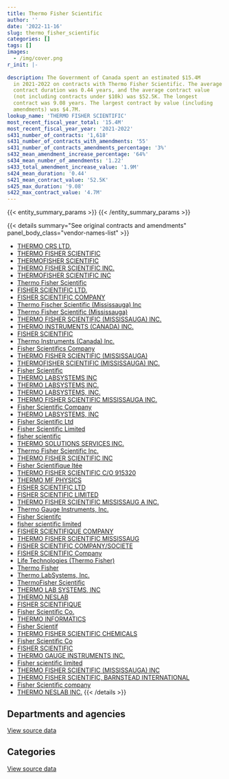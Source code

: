 ```yaml
---
title: Thermo Fisher Scientific
author: ''
date: '2022-11-16'
slug: thermo_fisher_scientific
categories: []
tags: []
images:
  - /img/cover.png
r_init: |-
  
description: The Government of Canada spent an estimated $15.4M
  in 2021-2022 on contracts with Thermo Fisher Scientific. The average
  contract duration was 0.44 years, and the average contract value
  (not including contracts under $10k) was $52.5K. The longest
  contract was 9.08 years. The largest contract by value (including
  amendments) was $4.7M.
lookup_name: 'THERMO FISHER SCIENTIFIC'
most_recent_fiscal_year_total: '15.4M'
most_recent_fiscal_year_year: '2021-2022'
s431_number_of_contracts: '1,618'
s431_number_of_contracts_with_amendments: '55'
s431_number_of_contracts_amendments_percentage: '3%'
s432_mean_amendment_increase_percentage: '64%'
s434_mean_number_of_amendments: '1.22'
s433_total_amendment_increase_value: '1.9M'
s424_mean_duration: '0.44'
s421_mean_contract_value: '52.5K'
s425_max_duration: '9.08'
s422_max_contract_value: '4.7M'
---
```


<script src="/rmarkdown-libs/htmlwidgets/htmlwidgets.js"></script>
<link href="/rmarkdown-libs/datatables-css/datatables-crosstalk.css" rel="stylesheet" />
<script src="/rmarkdown-libs/datatables-binding/datatables.js"></script>
<script src="/rmarkdown-libs/jquery/jquery-3.6.0.min.js"></script>
<link href="/rmarkdown-libs/dt-core-bootstrap/css/dataTables.bootstrap.min.css" rel="stylesheet" />
<link href="/rmarkdown-libs/dt-core-bootstrap/css/dataTables.bootstrap.extra.css" rel="stylesheet" />
<script src="/rmarkdown-libs/dt-core-bootstrap/js/jquery.dataTables.min.js"></script>
<script src="/rmarkdown-libs/dt-core-bootstrap/js/dataTables.bootstrap.min.js"></script>
<link href="/rmarkdown-libs/crosstalk/css/crosstalk.min.css" rel="stylesheet" />
<script src="/rmarkdown-libs/crosstalk/js/crosstalk.min.js"></script>
<script src="/rmarkdown-libs/htmlwidgets/htmlwidgets.js"></script>
<link href="/rmarkdown-libs/datatables-css/datatables-crosstalk.css" rel="stylesheet" />
<script src="/rmarkdown-libs/datatables-binding/datatables.js"></script>
<script src="/rmarkdown-libs/jquery/jquery-3.6.0.min.js"></script>
<link href="/rmarkdown-libs/dt-core-bootstrap/css/dataTables.bootstrap.min.css" rel="stylesheet" />
<link href="/rmarkdown-libs/dt-core-bootstrap/css/dataTables.bootstrap.extra.css" rel="stylesheet" />
<script src="/rmarkdown-libs/dt-core-bootstrap/js/jquery.dataTables.min.js"></script>
<script src="/rmarkdown-libs/dt-core-bootstrap/js/dataTables.bootstrap.min.js"></script>
<link href="/rmarkdown-libs/crosstalk/css/crosstalk.min.css" rel="stylesheet" />
<script src="/rmarkdown-libs/crosstalk/js/crosstalk.min.js"></script>

{{< entity_summary_params >}}
{{< /entity_summary_params >}}

{{< details summary="See original contracts and amendments" panel_body_class="vendor-names-list" >}}
- [THERMO CRS LTD.](https://search.open.canada.ca/en/ct/?sort=contract_value_f%20desc&page=1&search_text=%22THERMO%20CRS%20LTD.%22)
- [THERMO FISHER SCIENTIFIC](https://search.open.canada.ca/en/ct/?sort=contract_value_f%20desc&page=1&search_text=%22THERMO%20FISHER%20SCIENTIFIC%22)
- [THERMOFISHER SCIENTIFIC](https://search.open.canada.ca/en/ct/?sort=contract_value_f%20desc&page=1&search_text=%22THERMOFISHER%20SCIENTIFIC%22)
- [THERMO FISHER SCIENTIFIC INC.](https://search.open.canada.ca/en/ct/?sort=contract_value_f%20desc&page=1&search_text=%22THERMO%20FISHER%20SCIENTIFIC%20INC.%22)
- [THERMOFISHER SCIENTIFIC INC](https://search.open.canada.ca/en/ct/?sort=contract_value_f%20desc&page=1&search_text=%22THERMOFISHER%20SCIENTIFIC%20INC%22)
- [Thermo Fisher Scientific](https://search.open.canada.ca/en/ct/?sort=contract_value_f%20desc&page=1&search_text=%22Thermo%20Fisher%20Scientific%22)
- [FISHER SCIENTIFIC LTD.](https://search.open.canada.ca/en/ct/?sort=contract_value_f%20desc&page=1&search_text=%22FISHER%20SCIENTIFIC%20LTD.%22)
- [FISHER SCIENTIFIC COMPANY](https://search.open.canada.ca/en/ct/?sort=contract_value_f%20desc&page=1&search_text=%22FISHER%20SCIENTIFIC%20COMPANY%22)
- [Thermo Fischer Scientific (Mississauga) Inc](https://search.open.canada.ca/en/ct/?sort=contract_value_f%20desc&page=1&search_text=%22Thermo%20Fischer%20Scientific%20%28Mississauga%29%20Inc%22)
- [Thermo Fisher Scientific (Mississauga)](https://search.open.canada.ca/en/ct/?sort=contract_value_f%20desc&page=1&search_text=%22Thermo%20Fisher%20Scientific%20%28Mississauga%29%22)
- [THERMO FISHER SCIENTIFIC (MISSISSAUGA) INC.](https://search.open.canada.ca/en/ct/?sort=contract_value_f%20desc&page=1&search_text=%22THERMO%20FISHER%20SCIENTIFIC%20%28MISSISSAUGA%29%20INC.%22)
- [THERMO INSTRUMENTS (CANADA) INC.](https://search.open.canada.ca/en/ct/?sort=contract_value_f%20desc&page=1&search_text=%22THERMO%20INSTRUMENTS%20%28CANADA%29%20INC.%22)
- [FISHER SCIENTIFIC](https://search.open.canada.ca/en/ct/?sort=contract_value_f%20desc&page=1&search_text=%22FISHER%20SCIENTIFIC%22)
- [Thermo Instruments (Canada) Inc.](https://search.open.canada.ca/en/ct/?sort=contract_value_f%20desc&page=1&search_text=%22Thermo%20Instruments%20%28Canada%29%20Inc.%22)
- [Fisher Scientifics Company](https://search.open.canada.ca/en/ct/?sort=contract_value_f%20desc&page=1&search_text=%22Fisher%20Scientifics%20Company%22)
- [THERMO FISHER SCIENTIFIC (MISSISSAUGA)](https://search.open.canada.ca/en/ct/?sort=contract_value_f%20desc&page=1&search_text=%22THERMO%20FISHER%20SCIENTIFIC%20%28MISSISSAUGA%29%22)
- [THERMOFISHER SCIENTIFIC (MISSISSAUGA) INC.](https://search.open.canada.ca/en/ct/?sort=contract_value_f%20desc&page=1&search_text=%22THERMOFISHER%20SCIENTIFIC%20%28MISSISSAUGA%29%20INC.%22)
- [Fisher Scientific](https://search.open.canada.ca/en/ct/?sort=contract_value_f%20desc&page=1&search_text=%22Fisher%20Scientific%22)
- [THERMO LABSYSTEMS INC](https://search.open.canada.ca/en/ct/?sort=contract_value_f%20desc&page=1&search_text=%22THERMO%20LABSYSTEMS%20INC%22)
- [THERMO LABSYSTEMS INC.](https://search.open.canada.ca/en/ct/?sort=contract_value_f%20desc&page=1&search_text=%22THERMO%20LABSYSTEMS%20INC.%22)
- [THERMO LABSYSTEMS, INC.](https://search.open.canada.ca/en/ct/?sort=contract_value_f%20desc&page=1&search_text=%22THERMO%20LABSYSTEMS%2c%20INC.%22)
- [THERMO FISHER SCIENTIFIC MISSISSAUGA INC.](https://search.open.canada.ca/en/ct/?sort=contract_value_f%20desc&page=1&search_text=%22THERMO%20FISHER%20SCIENTIFIC%20MISSISSAUGA%20INC.%22)
- [Fisher Scientific Company](https://search.open.canada.ca/en/ct/?sort=contract_value_f%20desc&page=1&search_text=%22Fisher%20Scientific%20Company%22)
- [THERMO LABSYSTEMS, INC](https://search.open.canada.ca/en/ct/?sort=contract_value_f%20desc&page=1&search_text=%22THERMO%20LABSYSTEMS%2c%20INC%22)
- [Fisher Scientific Ltd](https://search.open.canada.ca/en/ct/?sort=contract_value_f%20desc&page=1&search_text=%22Fisher%20Scientific%20Ltd%22)
- [Fisher Scientific Limited](https://search.open.canada.ca/en/ct/?sort=contract_value_f%20desc&page=1&search_text=%22Fisher%20Scientific%20Limited%22)
- [fisher scientific](https://search.open.canada.ca/en/ct/?sort=contract_value_f%20desc&page=1&search_text=%22fisher%20scientific%22)
- [THERMO SOLUTIONS SERVICES INC.](https://search.open.canada.ca/en/ct/?sort=contract_value_f%20desc&page=1&search_text=%22THERMO%20SOLUTIONS%20SERVICES%20INC.%22)
- [Thermo Fisher Scientific Inc.](https://search.open.canada.ca/en/ct/?sort=contract_value_f%20desc&page=1&search_text=%22Thermo%20Fisher%20Scientific%20Inc.%22)
- [THERMO FISHER SCIENTIFIC INC](https://search.open.canada.ca/en/ct/?sort=contract_value_f%20desc&page=1&search_text=%22THERMO%20FISHER%20SCIENTIFIC%20INC%22)
- [Fisher Scientifique ltée](https://search.open.canada.ca/en/ct/?sort=contract_value_f%20desc&page=1&search_text=%22Fisher%20Scientifique%20lt%c3%a9e%22)
- [THERMO FISHER SCIENTIFIC C/O 915320](https://search.open.canada.ca/en/ct/?sort=contract_value_f%20desc&page=1&search_text=%22THERMO%20FISHER%20SCIENTIFIC%20C%2fO%20915320%22)
- [THERMO MF PHYSICS](https://search.open.canada.ca/en/ct/?sort=contract_value_f%20desc&page=1&search_text=%22THERMO%20MF%20PHYSICS%22)
- [FISHER SCIENTIFIC LTD](https://search.open.canada.ca/en/ct/?sort=contract_value_f%20desc&page=1&search_text=%22FISHER%20SCIENTIFIC%20LTD%22)
- [FISHER SCIENTIFIC LIMITED](https://search.open.canada.ca/en/ct/?sort=contract_value_f%20desc&page=1&search_text=%22FISHER%20SCIENTIFIC%20LIMITED%22)
- [THERMO FISHER SCIENTIFIC MISSISSAUG A INC.](https://search.open.canada.ca/en/ct/?sort=contract_value_f%20desc&page=1&search_text=%22THERMO%20FISHER%20SCIENTIFIC%20MISSISSAUG%20A%20INC.%22)
- [Thermo Gauge Instruments, Inc.](https://search.open.canada.ca/en/ct/?sort=contract_value_f%20desc&page=1&search_text=%22Thermo%20Gauge%20Instruments%2c%20Inc.%22)
- [Fisher Scientifc](https://search.open.canada.ca/en/ct/?sort=contract_value_f%20desc&page=1&search_text=%22Fisher%20Scientifc%22)
- [fisher scientific limited](https://search.open.canada.ca/en/ct/?sort=contract_value_f%20desc&page=1&search_text=%22fisher%20scientific%20limited%22)
- [FISHER SCIENTIFIQUE COMPANY](https://search.open.canada.ca/en/ct/?sort=contract_value_f%20desc&page=1&search_text=%22FISHER%20SCIENTIFIQUE%20COMPANY%22)
- [THERMO FISHER SCIENTIFIC MISSISSAUG](https://search.open.canada.ca/en/ct/?sort=contract_value_f%20desc&page=1&search_text=%22THERMO%20FISHER%20SCIENTIFIC%20MISSISSAUG%22)
- [FISHER SCIENTIFIC COMPANY/SOCIETE](https://search.open.canada.ca/en/ct/?sort=contract_value_f%20desc&page=1&search_text=%22FISHER%20SCIENTIFIC%20COMPANY%2fSOCIETE%22)
- [FISHER SCIENTIFIC Company](https://search.open.canada.ca/en/ct/?sort=contract_value_f%20desc&page=1&search_text=%22FISHER%20SCIENTIFIC%20Company%22)
- [Life Technologies (Thermo Fisher)](https://search.open.canada.ca/en/ct/?sort=contract_value_f%20desc&page=1&search_text=%22Life%20Technologies%20%28Thermo%20Fisher%29%22)
- [Thermo Fisher](https://search.open.canada.ca/en/ct/?sort=contract_value_f%20desc&page=1&search_text=%22Thermo%20Fisher%22)
- [Thermo LabSystems, Inc.](https://search.open.canada.ca/en/ct/?sort=contract_value_f%20desc&page=1&search_text=%22Thermo%20LabSystems%2c%20Inc.%22)
- [ThermoFisher Scientific](https://search.open.canada.ca/en/ct/?sort=contract_value_f%20desc&page=1&search_text=%22ThermoFisher%20Scientific%22)
- [THERMO LAB SYSTEMS, INC](https://search.open.canada.ca/en/ct/?sort=contract_value_f%20desc&page=1&search_text=%22THERMO%20LAB%20SYSTEMS%2c%20INC%22)
- [THERMO NESLAB](https://search.open.canada.ca/en/ct/?sort=contract_value_f%20desc&page=1&search_text=%22THERMO%20NESLAB%22)
- [FISHER SCIENTIFIQUE](https://search.open.canada.ca/en/ct/?sort=contract_value_f%20desc&page=1&search_text=%22FISHER%20SCIENTIFIQUE%22)
- [Fisher Scientific Co.](https://search.open.canada.ca/en/ct/?sort=contract_value_f%20desc&page=1&search_text=%22Fisher%20Scientific%20Co.%22)
- [THERMO INFORMATICS](https://search.open.canada.ca/en/ct/?sort=contract_value_f%20desc&page=1&search_text=%22THERMO%20INFORMATICS%22)
- [Fisher Scientif](https://search.open.canada.ca/en/ct/?sort=contract_value_f%20desc&page=1&search_text=%22Fisher%20Scientif%22)
- [THERMO FISHER SCIENTIFIC CHEMICALS](https://search.open.canada.ca/en/ct/?sort=contract_value_f%20desc&page=1&search_text=%22THERMO%20FISHER%20SCIENTIFIC%20CHEMICALS%22)
- [Fisher Scientific Co](https://search.open.canada.ca/en/ct/?sort=contract_value_f%20desc&page=1&search_text=%22Fisher%20Scientific%20Co%22)
- [FISHER SCIENTIFIC](https://search.open.canada.ca/en/ct/?sort=contract_value_f%20desc&page=1&search_text=%22%40FISHER%20SCIENTIFIC%22)
- [THERMO GAUGE INSTRUMENTS INC.](https://search.open.canada.ca/en/ct/?sort=contract_value_f%20desc&page=1&search_text=%22THERMO%20GAUGE%20INSTRUMENTS%20INC.%22)
- [Fisher scientific limited](https://search.open.canada.ca/en/ct/?sort=contract_value_f%20desc&page=1&search_text=%22Fisher%20scientific%20limited%22)
- [THERMO FISHER SCIENTIFIC (MISSISSAUGA) INC](https://search.open.canada.ca/en/ct/?sort=contract_value_f%20desc&page=1&search_text=%22THERMO%20FISHER%20SCIENTIFIC%20%28MISSISSAUGA%29%20INC%22)
- [THERMO FISHER SCIENTIFIC, BARNSTEAD INTERNATIONAL](https://search.open.canada.ca/en/ct/?sort=contract_value_f%20desc&page=1&search_text=%22THERMO%20FISHER%20SCIENTIFIC%2c%20BARNSTEAD%20INTERNATIONAL%22)
- [Fisher Scientific company](https://search.open.canada.ca/en/ct/?sort=contract_value_f%20desc&page=1&search_text=%22Fisher%20Scientific%20company%22)
- [THERMO NESLAB INC.](https://search.open.canada.ca/en/ct/?sort=contract_value_f%20desc&page=1&search_text=%22THERMO%20NESLAB%20INC.%22)
{{< /details >}}

## Departments and agencies

<div id="htmlwidget-1" style="width:100%;height:auto;" class="datatables html-widget"></div>
<script type="application/json" data-for="htmlwidget-1">{"x":{"style":"bootstrap","filter":"none","vertical":false,"data":[["<a href=\"/departments/aafc-aac/\">Agriculture and Agri-Food Canada<\/a>","<a href=\"/departments/cbsa-asfc/\">Canada Border Services Agency<\/a>","<a href=\"/departments/cfia-acia/\">Canadian Food Inspection Agency<\/a>","<a href=\"/departments/cgc-ccg/\">Canadian Grain Commission<\/a>","<a href=\"/departments/cnsc-ccsn/\">Canadian Nuclear Safety Commission<\/a>","<a href=\"/departments/csc-scc/\">Correctional Service of Canada<\/a>","<a href=\"/departments/dfo-mpo/\">Fisheries and Oceans Canada<\/a>","<a href=\"/departments/dnd-mdn/\">National Defence<\/a>","<a href=\"/departments/ec/\">Environment and Climate Change Canada<\/a>","<a href=\"/departments/hc-sc/\">Health Canada<\/a>","<a href=\"/departments/isc-sac/\">Indigenous Services Canada<\/a>","<a href=\"/departments/nrc-cnrc/\">National Research Council Canada<\/a>","<a href=\"/departments/nrcan-rncan/\">Natural Resources Canada<\/a>","<a href=\"/departments/pc/\">Parks Canada<\/a>","<a href=\"/departments/phac-aspc/\">Public Health Agency of Canada<\/a>","<a href=\"/departments/rcmp-grc/\">Royal Canadian Mounted Police<\/a>","<a href=\"/departments/tc/\">Transport Canada<\/a>"],[2121179.14,221523.4,415811.6,1302664.82,23654.95,26983.75,326505.82,771940.04,843943,1316400.64,null,1517414.1,514442.7,null,873194.64,432491.14,null],[2983943.73,370874.77,578616.22,295553.86,null,38304.68,449052.81,1065430.07,1552427.54,2269675.37,26162.33,1126983.52,347028.75,null,485312.93,567886.2,56546.06],[1252192.21,205330.96,1066803.49,336338.52,6588.11,22621.99,407435.28,854370.46,2109601.47,995263.84,52402.14,6281992.4,482188.55,82451,6442102.97,505097.88,null],[1169956.38,245593.45,1131389.06,601268.13,20378.48,null,865725.43,946228.05,2764149.41,1322502.17,62680.11,3143101.36,1680207.15,null,1137178.31,321078.92,null]],"container":"<table class=\"table table-striped table-hover row-border order-column display\">\n  <thead>\n    <tr>\n      <th>Department<\/th>\n      <th>2018-2019<\/th>\n      <th>2019-2020<\/th>\n      <th>2020-2021<\/th>\n      <th>2021-2022<\/th>\n    <\/tr>\n  <\/thead>\n<\/table>","options":{"order":[[4,"desc"]],"pageLength":10,"autoWidth":true,"columnDefs":[{"targets":1,"render":"function(data, type, row, meta) {\n    return type !== 'display' ? data : DTWidget.formatCurrency(data, \"$\", 2, 3, \",\", \".\", true, null);\n  }"},{"targets":2,"render":"function(data, type, row, meta) {\n    return type !== 'display' ? data : DTWidget.formatCurrency(data, \"$\", 2, 3, \",\", \".\", true, null);\n  }"},{"targets":3,"render":"function(data, type, row, meta) {\n    return type !== 'display' ? data : DTWidget.formatCurrency(data, \"$\", 2, 3, \",\", \".\", true, null);\n  }"},{"targets":4,"render":"function(data, type, row, meta) {\n    return type !== 'display' ? data : DTWidget.formatCurrency(data, \"$\", 2, 3, \",\", \".\", true, null);\n  }"},{"width":"16%","targets":[1,2,3,4]},{"className":"dt-right","targets":[1,2,3,4]}],"orderClasses":false}},"evals":["options.columnDefs.0.render","options.columnDefs.1.render","options.columnDefs.2.render","options.columnDefs.3.render"],"jsHooks":[]}</script>
<p class="text-right">
<a href="https://github.com/GoC-Spending/contracts-data/tree/main/data/out/vendors/thermo_fisher_scientific/summary_by_fiscal_year_by_department.csv" class="source-data-link btn btn-link">View source data</a>
</p>

## Categories

<div id="htmlwidget-2" style="width:100%;height:auto;" class="datatables html-widget"></div>
<script type="application/json" data-for="htmlwidget-2">{"x":{"style":"bootstrap","filter":"none","vertical":false,"data":[["<a href=\"/categories/other/\">(Other)<\/a>","<a href=\"/categories/facilities_and_construction/\">Facilities and construction<\/a>","<a href=\"/categories/office_management/\">Office management<\/a>","<a href=\"/categories/defence/\">Defence<\/a>","<a href=\"/categories/professional_services/\">Professional services<\/a>","<a href=\"/categories/information_technology/\">Information technology<\/a>","<a href=\"/categories/medical/\">Medical<\/a>","<a href=\"/categories/industrial_products_and_services/\">Industrial products and services<\/a>","<a href=\"/categories/human_capital/\">Human capital<\/a>"],[null,1196661.7,17731.35,12226.86,71801.01,273208.56,569000.55,8556477.17,11042.54],[null,1465681.85,109118.65,12207.86,121452.3,384670.7,232039.39,9842617.51,46010.6],[null,1431623.15,12635.75,null,112856.31,175284.82,558374.98,18812006.25,null],[41887.42,1365645.32,28331.21,7109.17,105983.27,491801.65,488004.53,12722357.68,160316.16]],"container":"<table class=\"table table-striped table-hover row-border order-column display\">\n  <thead>\n    <tr>\n      <th>Category<\/th>\n      <th>2018-2019<\/th>\n      <th>2019-2020<\/th>\n      <th>2020-2021<\/th>\n      <th>2021-2022<\/th>\n    <\/tr>\n  <\/thead>\n<\/table>","options":{"order":[[4,"desc"]],"dom":"t","pageLength":30,"autoWidth":true,"columnDefs":[{"targets":1,"render":"function(data, type, row, meta) {\n    return type !== 'display' ? data : DTWidget.formatCurrency(data, \"$\", 2, 3, \",\", \".\", true, null);\n  }"},{"targets":2,"render":"function(data, type, row, meta) {\n    return type !== 'display' ? data : DTWidget.formatCurrency(data, \"$\", 2, 3, \",\", \".\", true, null);\n  }"},{"targets":3,"render":"function(data, type, row, meta) {\n    return type !== 'display' ? data : DTWidget.formatCurrency(data, \"$\", 2, 3, \",\", \".\", true, null);\n  }"},{"targets":4,"render":"function(data, type, row, meta) {\n    return type !== 'display' ? data : DTWidget.formatCurrency(data, \"$\", 2, 3, \",\", \".\", true, null);\n  }"},{"width":"16%","targets":[1,2,3,4]},{"className":"dt-right","targets":[1,2,3,4]}],"orderClasses":false,"lengthMenu":[10,25,30,50,100]}},"evals":["options.columnDefs.0.render","options.columnDefs.1.render","options.columnDefs.2.render","options.columnDefs.3.render"],"jsHooks":[]}</script>
<p class="text-right">
<a href="https://github.com/GoC-Spending/contracts-data/tree/main/data/out/vendors/thermo_fisher_scientific/summary_by_fiscal_year_by_category.csv" class="source-data-link btn btn-link">View source data</a>
</p>
